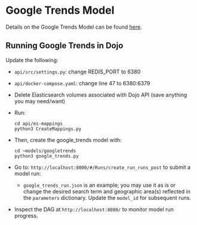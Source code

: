 # Google Trends Model

Details on the Google Trends Model can be found [here](https://github.com/jataware/open-indicators/tree/master/google-trends).

## Running Google Trends in Dojo

Update the following:

- `api/src/settings.py`: change REDIS_PORT to 6380
- `api/docker-compose.yaml`: change line 47 to 6380:6379
- Delete Elasticsearch volumes associated with Dojo API (save anything you may need/want)
- Run:


      cd api/es-mappings
      python3 CreateMappings.py

- Then, create the google_trends model with:

      cd ~models/googletrends
      python3 google_trends.py

- Go to: `http://localhost:8000/#/Runs/create_run_runs_post` to submit a model run:
   - `google_trends_run.json` is an example; you may use it as is or change the desired search term and geographic area(s) reflected in the `parameters` dictionary. Update the `model_id` for subsequent runs.

- Inspect the DAG at `http://localhost:8080/` to monitor model run progress.
